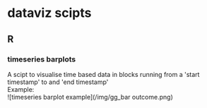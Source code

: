 # dataviz scipts
## R
### timeseries barplots
A scipt to visualise time based data in blocks running from a 'start timestamp' to and 'end timestamp'  
Example:  
![timeseries barplot example](/img/gg_bar outcome.png)

